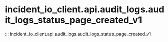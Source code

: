 # incident_io_client.api.audit_logs.audit_logs_status_page_created_v1

::: incident_io_client.api.audit_logs.audit_logs_status_page_created_v1